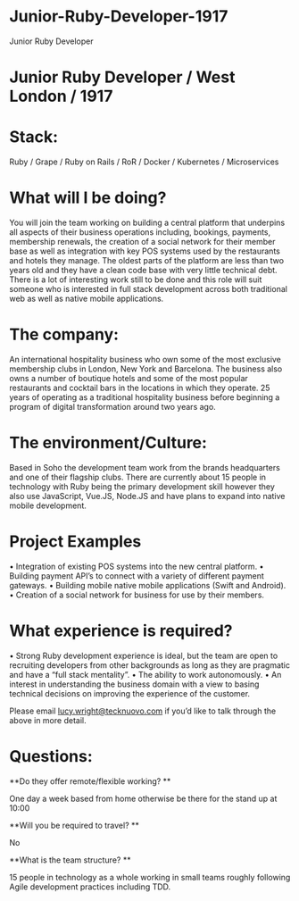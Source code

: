 # Junior-Ruby-Developer-1917
Junior Ruby Developer 

# Junior Ruby Developer / West London / 1917

# Stack: 

Ruby / Grape / Ruby on Rails / RoR / Docker / Kubernetes / Microservices


# What will I be doing?

You will join the team working on building a central platform that underpins all aspects of their business operations including, bookings, payments, membership renewals, the creation of a social network for their member base as well as integration with key POS systems used by the restaurants and hotels they manage. The oldest parts of the platform are less than two years old and they have a clean code base with very little technical debt. There is a lot of interesting work still to be done and this role will suit someone who is interested in full stack development across both traditional web as well as native mobile applications.

# The company: 

An international hospitality business who own some of the most exclusive membership clubs in London, New York and Barcelona. The business also owns a number of boutique hotels and some of the most popular restaurants and cocktail bars in the locations in which they operate. 25 years of operating as a traditional hospitality business before beginning a program of digital transformation around two years ago.

# The environment/Culture: 

Based in Soho the development team work from the brands headquarters and one of their flagship clubs. There are currently about 15 people in technology with Ruby being the primary development skill however they also use JavaScript, Vue.JS, Node.JS and have plans to expand into native mobile development.


# Project Examples  

•	Integration of existing POS systems into the new central platform.
•	Building payment API’s to connect with a variety of different payment gateways.
•	Building mobile native mobile applications (Swift and Android).
•	Creation of a social network for business for use by their members.


# What experience is required?

•	Strong Ruby development experience is ideal, but the team are open to recruiting developers from other backgrounds as long as they are pragmatic and have a “full stack mentality”.
•	The ability to work autonomously.
•	An interest in understanding the business domain with a view to basing technical decisions on improving the experience of the customer.

Please email lucy.wright@tecknuovo.com if you’d like to talk through the above in more detail.

# Questions:
**Do they offer remote/flexible working? **

One day a week based from home otherwise be there for the stand up at 10:00

**Will you be required to travel? ** 

No

**What is the team structure? **

15 people in technology as a whole working in small teams roughly following Agile development practices including TDD.
